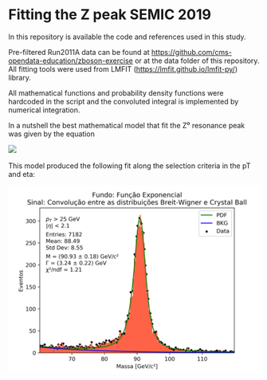 # Fitting the Z peak SEMIC 2019
In this repository is available the code and references used in this study.

Pre-filtered Run2011A data can be found at https://github.com/cms-opendata-education/zboson-exercise or at the data folder of this repository. All fitting tools were used from LMFIT (https://lmfit.github.io/lmfit-py/) library.

All mathematical functions and probability density functions were hardcoded in the script and the convoluted integral is implemented by numerical integration.

In a nutshell the best mathematical model that fit the Z⁰ resonance peak was given by the equation

<img src="http://latex.codecogs.com/gif.latex?%5Cpsi%28x%3B%5CGamma%2CM%2C%20%5Calpha%2C%20n%2C%20%5Csigma%2CA%29%20%3D%20Be%5E%7B-%5Cfrac%7Bx%7D%7B%5Ctau%7D%7D&plus;%20%5Cint_%7B-%5Cinfty%7D%5E%7B%5Cinfty%7DBW%28u%3B%5CGamma%2CM%2CA%29%5Ccdot%20CB%28x-u%2C%20%5Calpha%2C%20n%2C%20%5Csigma%2C%20M%2C%20A%29du." />

This model produced the following fit along the selection criteria in the pT and eta: 

![alt text](https://github.com/gabrielmscampos/Fitting-the-Z-peak-SEMIC-2019-/blob/master/plots/model4:convoluted_breitwigner_crystalball_exponential.png)
